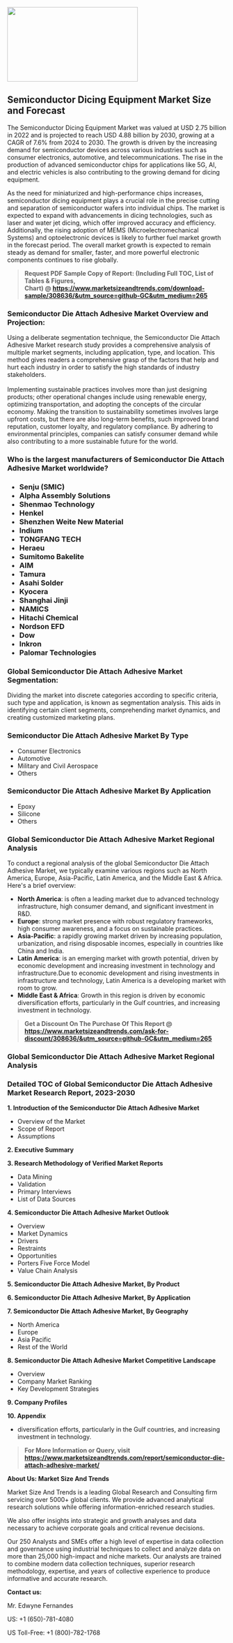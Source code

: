 <p><img class="alignnone size-medium wp-image-20088" src="https://ffe5etoiles.com/wp-content/uploads/2024/12/MST1-300x171.png" alt="" width="300" height="171" /></p><h2>Semiconductor Dicing Equipment Market Size and Forecast</h2><p>The Semiconductor Dicing Equipment Market was valued at USD 2.75 billion in 2022 and is projected to reach USD 4.88 billion by 2030, growing at a CAGR of 7.6% from 2024 to 2030. The growth is driven by the increasing demand for semiconductor devices across various industries such as consumer electronics, automotive, and telecommunications. The rise in the production of advanced semiconductor chips for applications like 5G, AI, and electric vehicles is also contributing to the growing demand for dicing equipment.</p><p>As the need for miniaturized and high-performance chips increases, semiconductor dicing equipment plays a crucial role in the precise cutting and separation of semiconductor wafers into individual chips. The market is expected to expand with advancements in dicing technologies, such as laser and water jet dicing, which offer improved accuracy and efficiency. Additionally, the rising adoption of MEMS (Microelectromechanical Systems) and optoelectronic devices is likely to further fuel market growth in the forecast period. The overall market growth is expected to remain steady as demand for smaller, faster, and more powerful electronic components continues to rise globally.</p></p><blockquote id="" class=""><strong>Request PDF Sample Copy of Report: (Including Full TOC, List of Tables &amp; Figures, Chart)&nbsp;@&nbsp;<strong><a href="https://www.marketsizeandtrends.com/download-sample/308636/&utm_source=github-GC&utm_medium=265" target="_blank">https://www.marketsizeandtrends.com/download-sample/308636/&utm_source=github-GC&utm_medium=265</a></strong></strong></blockquote><h3 id="" class="">Semiconductor Die Attach Adhesive Market&nbsp;Overview and Projection:</h3><p id="" class="">Using a deliberate segmentation technique, the Semiconductor Die Attach Adhesive Market research study provides a comprehensive analysis of multiple market segments, including application, type, and location. This method gives readers a comprehensive grasp of the factors that help and hurt each industry in order to satisfy the high standards of industry stakeholders. <br /> <br />Implementing sustainable practices involves more than just designing products; other operational changes include using renewable energy, optimizing transportation, and adopting the concepts of the circular economy. Making the transition to sustainability sometimes involves large upfront costs, but there are also long-term benefits, such improved brand reputation, customer loyalty, and regulatory compliance. By adhering to environmental principles, companies can satisfy consumer demand while also contributing to a more sustainable future for the world.</p><h3 id="" class="">Who is the largest manufacturers of&nbsp;Semiconductor Die Attach Adhesive Market worldwide?</h3><h3 class=""><p><ul><li>Senju (SMIC) </li><li> Alpha Assembly Solutions </li><li> Shenmao Technology </li><li> Henkel </li><li> Shenzhen Weite New Material </li><li> Indium </li><li> TONGFANG TECH </li><li> Heraeu </li><li> Sumitomo Bakelite </li><li> AIM </li><li> Tamura </li><li> Asahi Solder </li><li> Kyocera </li><li> Shanghai Jinji </li><li> NAMICS </li><li> Hitachi Chemical </li><li> Nordson EFD </li><li> Dow </li><li> Inkron </li><li> Palomar Technologies</li></ul></p></h3><h3 id="" class="">Global&nbsp;Semiconductor Die Attach Adhesive Market Segmentation:</h3><p id="" class="">Dividing the market into discrete categories according to specific criteria, such type and application, is known as segmentation analysis. This aids in identifying certain client segments, comprehending market dynamics, and creating customized marketing plans.</p><h3 id="" class="">Semiconductor Die Attach Adhesive Market&nbsp;By Type</h3><p><p><ul><li>Consumer Electronics</li><li> Automotive</li><li> Military and Civil Aerospace</li><li> Others</p></li></ul></p></p><h3 id="" class="">Semiconductor Die Attach Adhesive Market&nbsp;By Application</h3><p class=""><p><ul><li>Epoxy</li><li> Silicone</li><li> Others</li></ul></p></p><h3 id="" class="">Global Semiconductor Die Attach Adhesive Market Regional Analysis</h3><p id="" class="">To conduct a regional analysis of the global Semiconductor Die Attach Adhesive Market, we typically examine various regions such as North America, Europe, Asia-Pacific, Latin America, and the Middle East &amp; Africa. Here's a brief overview:</p><ul><li><strong>North America</strong>: is often a leading market due to advanced technology infrastructure, high consumer demand, and significant investment in R&amp;D.</li><li><strong>Europe</strong>: strong market presence with robust regulatory frameworks, high consumer awareness, and a focus on sustainable practices.</li><li><strong>Asia-Pacific</strong>: a rapidly growing market driven by increasing population, urbanization, and rising disposable incomes, especially in countries like China and India.</li><li><strong>Latin America</strong>: is an emerging market with growth potential, driven by economic development and increasing investment in technology and infrastructure.Due to economic development and rising investments in infrastructure and technology, Latin America is a developing market with room to grow.</li><li><strong>Middle East &amp; Africa</strong>: Growth in this region is driven by economic diversification efforts, particularly in the Gulf countries, and increasing investment in technology.</li></ul><blockquote id="" class=""><strong>Get a Discount On The Purchase Of This Report @ <strong><a href="https://www.marketsizeandtrends.com/ask-for-discount/308636/&utm_source=github-GC&utm_medium=265" target="_blank">https://www.marketsizeandtrends.com/ask-for-discount/308636/&utm_source=github-GC&utm_medium=265</a></strong></strong></blockquote><h3 id="" class="">Global Semiconductor Die Attach Adhesive Market Regional Analysis</h3><h3 id="" class="">Detailed TOC of Global Semiconductor Die Attach Adhesive Market Research Report, 2023-2030</h3><p id="" class=""><strong>1. Introduction of the Semiconductor Die Attach Adhesive Market</strong></p><ul><li>Overview of the Market</li><li>Scope of Report</li><li>Assumptions</li></ul><p id="" class=""><strong>2. Executive Summary</strong></p><p id="" class=""><strong>3. Research Methodology of Verified Market Reports</strong></p><ul><li>Data Mining</li><li>Validation</li><li>Primary Interviews</li><li>List of Data Sources</li></ul><p id="" class=""><strong>4. Semiconductor Die Attach Adhesive Market Outlook</strong></p><ul><li>Overview</li><li>Market Dynamics</li><li>Drivers</li><li>Restraints</li><li>Opportunities</li><li>Porters Five Force Model</li><li>Value Chain Analysis</li></ul><p id="" class=""><strong>5. Semiconductor Die Attach Adhesive Market, By Product</strong></p><p id="" class=""><strong>6. Semiconductor Die Attach Adhesive Market, By Application</strong></p><p id="" class=""><strong>7. Semiconductor Die Attach Adhesive Market, By Geography</strong></p><ul><li>North America</li><li>Europe</li><li>Asia Pacific</li><li>Rest of the World</li></ul><p id="" class=""><strong>8. Semiconductor Die Attach Adhesive Market Competitive Landscape</strong></p><ul><li>Overview</li><li>Company Market Ranking</li><li>Key Development Strategies</li></ul><p id="" class=""><strong>9. Company Profiles</strong></p><p id="" class=""><strong>10. Appendix</strong></p><ul><li>diversification efforts, particularly in the Gulf countries, and increasing investment in technology.</li></ul><blockquote id="" class=""><strong>For More Information or Query, visit <strong><strong><a href="https://www.marketsizeandtrends.com/report/semiconductor-die-attach-adhesive-market/" target="_blank">https://www.marketsizeandtrends.com/report/semiconductor-die-attach-adhesive-market/</a></strong></strong></strong></blockquote><p id="" class=""><strong>About Us: Market Size And Trends</strong></p><p id="" class="">Market Size And Trends is a leading Global Research and Consulting firm servicing over 5000+ global clients. We provide advanced analytical research solutions while offering information-enriched research studies.</p><p id="" class="">We also offer insights into strategic and growth analyses and data necessary to achieve corporate goals and critical revenue decisions.</p><p id="" class="">Our 250 Analysts and SMEs offer a high level of expertise in data collection and governance using industrial techniques to collect and analyze data on more than 25,000 high-impact and niche markets. Our analysts are trained to combine modern data collection techniques, superior research methodology, expertise, and years of collective experience to produce informative and accurate research.</p><p id="" class=""><strong>Contact us:</strong></p><p id="" class="">Mr. Edwyne Fernandes</p><p id="" class="">US: +1 (650)-781-4080</p><p id="" class="">US Toll-Free: +1 (800)-782-1768</p>
